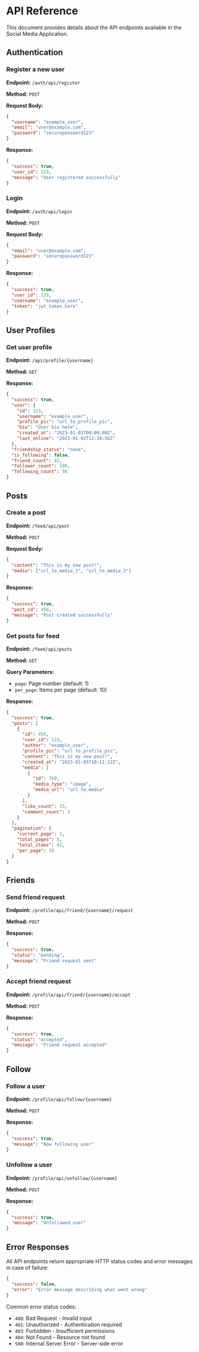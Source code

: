 # API Reference

This document provides details about the API endpoints available in the Social Media Application.

## Authentication

### Register a new user

**Endpoint:** `/auth/api/register`

**Method:** `POST`

**Request Body:**
```json
{
  "username": "example_user",
  "email": "user@example.com",
  "password": "securepassword123"
}
```

**Response:**
```json
{
  "success": true,
  "user_id": 123,
  "message": "User registered successfully"
}
```

### Login

**Endpoint:** `/auth/api/login`

**Method:** `POST`

**Request Body:**
```json
{
  "email": "user@example.com",
  "password": "securepassword123"
}
```

**Response:**
```json
{
  "success": true,
  "user_id": 123,
  "username": "example_user",
  "token": "jwt_token_here"
}
```

## User Profiles

### Get user profile

**Endpoint:** `/api/profile/{username}`

**Method:** `GET`

**Response:**
```json
{
  "success": true,
  "user": {
    "id": 123,
    "username": "example_user",
    "profile_pic": "url_to_profile_pic",
    "bio": "User bio here",
    "created_at": "2023-01-01T00:00:00Z",
    "last_online": "2023-01-02T12:34:56Z"
  },
  "friendship_status": "none",
  "is_following": false,
  "friend_count": 42,
  "follower_count": 100,
  "following_count": 50
}
```

## Posts

### Create a post

**Endpoint:** `/feed/api/post`

**Method:** `POST`

**Request Body:**
```json
{
  "content": "This is my new post!",
  "media": ["url_to_media_1", "url_to_media_2"]
}
```

**Response:**
```json
{
  "success": true,
  "post_id": 456,
  "message": "Post created successfully"
}
```

### Get posts for feed

**Endpoint:** `/feed/api/posts`

**Method:** `GET`

**Query Parameters:**
- `page`: Page number (default: 1)
- `per_page`: Items per page (default: 10)

**Response:**
```json
{
  "success": true,
  "posts": [
    {
      "id": 456,
      "user_id": 123,
      "author": "example_user",
      "profile_pic": "url_to_profile_pic",
      "content": "This is my new post!",
      "created_at": "2023-01-03T10:11:12Z",
      "media": [
        {
          "id": 789,
          "media_type": "image",
          "media_url": "url_to_media"
        }
      ],
      "like_count": 15,
      "comment_count": 3
    }
  ],
  "pagination": {
    "current_page": 1,
    "total_pages": 5,
    "total_items": 42,
    "per_page": 10
  }
}
```

## Friends

### Send friend request

**Endpoint:** `/profile/api/friend/{username}/request`

**Method:** `POST`

**Response:**
```json
{
  "success": true,
  "status": "pending",
  "message": "Friend request sent"
}
```

### Accept friend request

**Endpoint:** `/profile/api/friend/{username}/accept`

**Method:** `POST`

**Response:**
```json
{
  "success": true,
  "status": "accepted",
  "message": "Friend request accepted"
}
```

## Follow

### Follow a user

**Endpoint:** `/profile/api/follow/{username}`

**Method:** `POST`

**Response:**
```json
{
  "success": true,
  "message": "Now following user"
}
```

### Unfollow a user

**Endpoint:** `/profile/api/unfollow/{username}`

**Method:** `POST`

**Response:**
```json
{
  "success": true,
  "message": "Unfollowed user"
}
```

## Error Responses

All API endpoints return appropriate HTTP status codes and error messages in case of failure:

```json
{
  "success": false,
  "error": "Error message describing what went wrong"
}
```

Common error status codes:
- `400`: Bad Request - Invalid input
- `401`: Unauthorized - Authentication required
- `403`: Forbidden - Insufficient permissions
- `404`: Not Found - Resource not found
- `500`: Internal Server Error - Server-side error
